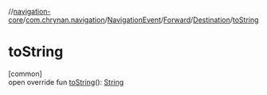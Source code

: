 //[navigation-core](../../../../../index.md)/[com.chrynan.navigation](../../../index.md)/[NavigationEvent](../../index.md)/[Forward](../index.md)/[Destination](index.md)/[toString](to-string.md)

# toString

[common]\
open override fun [toString](to-string.md)(): [String](https://kotlinlang.org/api/latest/jvm/stdlib/kotlin/-string/index.html)

